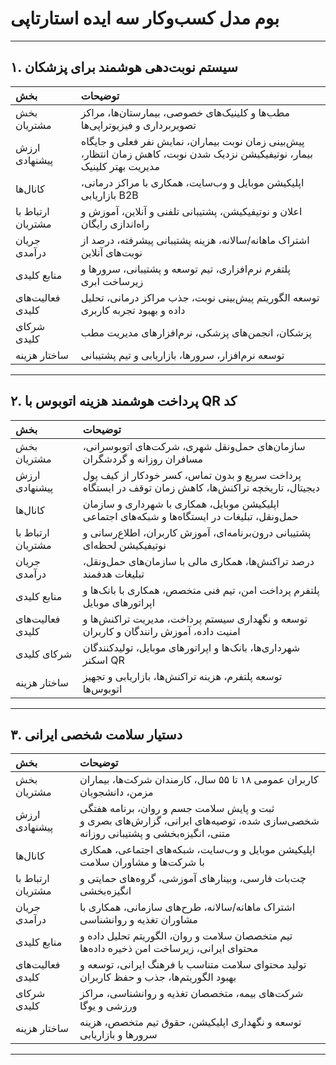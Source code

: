 # بوم مدل کسب‌وکار سه ایده استارتاپی

---

## ۱. سیستم نوبت‌دهی هوشمند برای پزشکان

| بخش | توضیحات |
|:--|:--|
| بخش مشتریان | مطب‌ها و کلینیک‌های خصوصی، بیمارستان‌ها، مراکز تصویربرداری و فیزیوتراپی‌ها |
| ارزش پیشنهادی | پیش‌بینی زمان نوبت بیماران، نمایش نفر فعلی و جایگاه بیمار، نوتیفیکیشن نزدیک شدن نوبت، کاهش زمان انتظار، مدیریت بهتر کلینیک |
| کانال‌ها | اپلیکیشن موبایل و وب‌سایت، همکاری با مراکز درمانی، بازاریابی B2B |
| ارتباط با مشتریان | اعلان و نوتیفیکیشن، پشتیبانی تلفنی و آنلاین، آموزش و راه‌اندازی رایگان |
| جریان درآمدی | اشتراک ماهانه/سالانه، هزینه پشتیبانی پیشرفته، درصد از نوبت‌های آنلاین |
| منابع کلیدی | پلتفرم نرم‌افزاری، تیم توسعه و پشتیبانی، سرورها و زیرساخت ابری |
| فعالیت‌های کلیدی | توسعه الگوریتم پیش‌بینی نوبت، جذب مراکز درمانی، تحلیل داده و بهبود تجربه کاربری |
| شرکای کلیدی | پزشکان، انجمن‌های پزشکی، نرم‌افزارهای مدیریت مطب |
| ساختار هزینه | توسعه نرم‌افزار، سرورها، بازاریابی و تیم پشتیبانی |

---

## ۲. پرداخت هوشمند هزینه اتوبوس با QR کد

| بخش | توضیحات |
|:--|:--|
| بخش مشتریان | سازمان‌های حمل‌ونقل شهری، شرکت‌های اتوبوسرانی، مسافران روزانه و گردشگران |
| ارزش پیشنهادی | پرداخت سریع و بدون تماس، کسر خودکار از کیف پول دیجیتال، تاریخچه تراکنش‌ها، کاهش زمان توقف در ایستگاه |
| کانال‌ها | اپلیکیشن موبایل، همکاری با شهرداری و سازمان حمل‌ونقل، تبلیغات در ایستگاه‌ها و شبکه‌های اجتماعی |
| ارتباط با مشتریان | پشتیبانی درون‌برنامه‌ای، آموزش کاربران، اطلاع‌رسانی و نوتیفیکیشن لحظه‌ای |
| جریان درآمدی | درصد تراکنش‌ها، همکاری مالی با سازمان‌های حمل‌ونقل، تبلیغات هدفمند |
| منابع کلیدی | پلتفرم پرداخت امن، تیم فنی متخصص، همکاری با بانک‌ها و اپراتورهای موبایل |
| فعالیت‌های کلیدی | توسعه و نگهداری سیستم پرداخت، مدیریت تراکنش‌ها و امنیت داده، آموزش رانندگان و کاربران |
| شرکای کلیدی | شهرداری‌ها، بانک‌ها و اپراتورهای موبایل، تولیدکنندگان اسکنر QR |
| ساختار هزینه | توسعه پلتفرم، هزینه تراکنش‌ها، بازاریابی و تجهیز اتوبوس‌ها |

---

## ۳. دستیار سلامت شخصی ایرانی

| بخش | توضیحات |
|:--|:--|
| بخش مشتریان | کاربران عمومی ۱۸ تا ۵۵ سال، کارمندان شرکت‌ها، بیماران مزمن، دانشجویان |
| ارزش پیشنهادی | ثبت و پایش سلامت جسم و روان، برنامه هفتگی شخصی‌سازی شده، توصیه‌های ایرانی، گزارش‌های بصری و متنی، انگیزه‌بخشی و پشتیبانی روزانه |
| کانال‌ها | اپلیکیشن موبایل و وب‌سایت، شبکه‌های اجتماعی، همکاری با شرکت‌ها و مشاوران سلامت |
| ارتباط با مشتریان | چت‌بات فارسی، وبینارهای آموزشی، گروه‌های حمایتی و انگیزه‌بخشی |
| جریان درآمدی | اشتراک ماهانه/سالانه، طرح‌های سازمانی، همکاری با مشاوران تغذیه و روانشناسی |
| منابع کلیدی | تیم متخصصان سلامت و روان، الگوریتم تحلیل داده و محتوای ایرانی، زیرساخت امن ذخیره داده‌ها |
| فعالیت‌های کلیدی | تولید محتوای سلامت متناسب با فرهنگ ایرانی، توسعه و بهبود الگوریتم‌ها، جذب و حفظ کاربران |
| شرکای کلیدی | شرکت‌های بیمه، متخصصان تغذیه و روانشناسی، مراکز ورزشی و یوگا |
| ساختار هزینه | توسعه و نگهداری اپلیکیشن، حقوق تیم متخصص، هزینه سرورها و بازاریابی |

---
